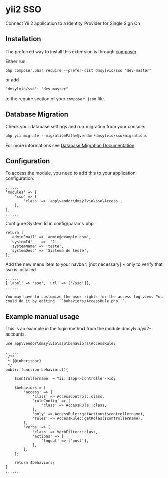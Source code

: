 yii2 SSO
========
Connect Yii 2 application to a Identity Provider for Single Sign On

Installation
------------

The preferred way to install this extension is through [composer](http://getcomposer.org/download/).

Either run

```
php composer.phar require --prefer-dist dmsylvio/sso "dev-master"
```

or add

```
"dmsylvio/sso": "dev-master"
```

to the require section of your `composer.json` file.


Database Migration
------------

Check your database settings and run migration from your console:

    php yii migrate --migrationPath=@vendor/dmsylvio/sso/migrations

For more informations see [Database Migration Documentation](http://www.yiiframework.com/doc-2.0/guide-console-migrate.html#applying-migrations)

Configuration
------------

To access the module, you need to add this to your application configuration:

    ......
    'modules' => [
        'sso' => [
            'class' => 'app\vendor\dmsylvio\sso\Access',
        ],
    ],
    ......
    
 Configure System Id in config/params.php
    
    return [
      'adminEmail' => 'admin@example.com',
      'systemId'	=>	'2',
      'systemName' => 'teste',
      'systemDesc' => 'Sistema de teste',
    ];
    
   Add the new menu item to your navbar: [not necessary] ~ only to verify that sso is installed

    ......
    ['label' => 'sso', 'url' => ['/sso']],
    ......
    
    You may have to customize the user rights for the access log view. You could do it by editing ```behaviors/AccessRule.php```.

Example manual usage
------------

This is an example in the login method from the module dmsylvio/yii2-accounts.

    use app\vendor\dmsylvio\sso\behaviors\AccessRule;

    ......
     /**
     * {@inheritdoc}
     */
    public function behaviors(){

        $controllername  = Yii::$app->controller->id;

        $behaviors = [
            'access' => [
                'class' => AccessControl::class,
                'ruleConfig' => [
                    'class' => AccessRule::class,
                ],
                'only' => AccessRule::getActions($controllername),
                'rules' => AccessRule::getRoles($controllername),
            ],
            'verbs' => [
                'class' => VerbFilter::class,
                'actions' => [
                    'logout' => ['post'],
                ],
            ],
        ];

        return $behaviors;
    }
    ......
